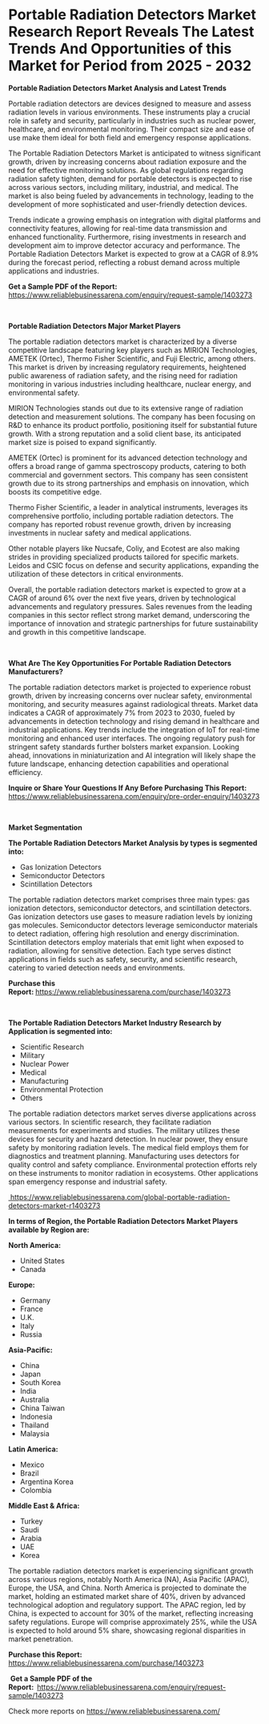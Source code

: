 <p><h1>Portable Radiation Detectors Market Research Report Reveals The Latest Trends And Opportunities of this Market for Period from 2025 - 2032</h1></p><p><strong>Portable Radiation Detectors Market Analysis and Latest Trends</strong></p>
<p><p>Portable radiation detectors are devices designed to measure and assess radiation levels in various environments. These instruments play a crucial role in safety and security, particularly in industries such as nuclear power, healthcare, and environmental monitoring. Their compact size and ease of use make them ideal for both field and emergency response applications.</p><p>The Portable Radiation Detectors Market is anticipated to witness significant growth, driven by increasing concerns about radiation exposure and the need for effective monitoring solutions. As global regulations regarding radiation safety tighten, demand for portable detectors is expected to rise across various sectors, including military, industrial, and medical. The market is also being fueled by advancements in technology, leading to the development of more sophisticated and user-friendly detection devices.</p><p>Trends indicate a growing emphasis on integration with digital platforms and connectivity features, allowing for real-time data transmission and enhanced functionality. Furthermore, rising investments in research and development aim to improve detector accuracy and performance. The Portable Radiation Detectors Market is expected to grow at a CAGR of 8.9% during the forecast period, reflecting a robust demand across multiple applications and industries.</p></p>
<p><strong>Get a Sample PDF of the Report:&nbsp;</strong> <a href="https://www.reliablebusinessarena.com/enquiry/request-sample/1403273?utm_campaign=1902&utm_medium=2&utm_source=Github&utm_content=ia&utm_term=12012025&utm_id=portable-radiation-detectors">https://www.reliablebusinessarena.com/enquiry/request-sample/1403273</a></p>
<p>&nbsp;</p>
<p><strong>Portable Radiation Detectors Major Market Players</strong></p>
<p><p>The portable radiation detectors market is characterized by a diverse competitive landscape featuring key players such as MIRION Technologies, AMETEK (Ortec), Thermo Fisher Scientific, and Fuji Electric, among others. This market is driven by increasing regulatory requirements, heightened public awareness of radiation safety, and the rising need for radiation monitoring in various industries including healthcare, nuclear energy, and environmental safety.</p><p>MIRION Technologies stands out due to its extensive range of radiation detection and measurement solutions. The company has been focusing on R&D to enhance its product portfolio, positioning itself for substantial future growth. With a strong reputation and a solid client base, its anticipated market size is poised to expand significantly.</p><p>AMETEK (Ortec) is prominent for its advanced detection technology and offers a broad range of gamma spectroscopy products, catering to both commercial and government sectors. This company has seen consistent growth due to its strong partnerships and emphasis on innovation, which boosts its competitive edge.</p><p>Thermo Fisher Scientific, a leader in analytical instruments, leverages its comprehensive portfolio, including portable radiation detectors. The company has reported robust revenue growth, driven by increasing investments in nuclear safety and medical applications. </p><p>Other notable players like Nucsafe, Coliy, and Ecotest are also making strides in providing specialized products tailored for specific markets. Leidos and CSIC focus on defense and security applications, expanding the utilization of these detectors in critical environments.</p><p>Overall, the portable radiation detectors market is expected to grow at a CAGR of around 6% over the next five years, driven by technological advancements and regulatory pressures. Sales revenues from the leading companies in this sector reflect strong market demand, underscoring the importance of innovation and strategic partnerships for future sustainability and growth in this competitive landscape.</p></p>
<p>&nbsp;</p>
<p><strong>What Are The Key Opportunities For Portable Radiation Detectors Manufacturers?</strong></p>
<p><p>The portable radiation detectors market is projected to experience robust growth, driven by increasing concerns over nuclear safety, environmental monitoring, and security measures against radiological threats. Market data indicates a CAGR of approximately 7% from 2023 to 2030, fueled by advancements in detection technology and rising demand in healthcare and industrial applications. Key trends include the integration of IoT for real-time monitoring and enhanced user interfaces. The ongoing regulatory push for stringent safety standards further bolsters market expansion. Looking ahead, innovations in miniaturization and AI integration will likely shape the future landscape, enhancing detection capabilities and operational efficiency.</p></p>
<p><strong>Inquire or Share Your Questions If Any Before Purchasing This Report:</strong> <a href="https://www.reliablebusinessarena.com/enquiry/pre-order-enquiry/1403273?utm_campaign=1902&utm_medium=2&utm_source=Github&utm_content=ia&utm_term=12012025&utm_id=portable-radiation-detectors">https://www.reliablebusinessarena.com/enquiry/pre-order-enquiry/1403273</a></p>
<p>&nbsp;</p>
<p><strong>Market Segmentation</strong></p>
<p><strong>The Portable Radiation Detectors Market Analysis by types is segmented into:</strong></p>
<p><ul><li>Gas Ionization Detectors</li><li>Semiconductor Detectors</li><li>Scintillation Detectors</li></ul></p>
<p><p>The portable radiation detectors market comprises three main types: gas ionization detectors, semiconductor detectors, and scintillation detectors. Gas ionization detectors use gases to measure radiation levels by ionizing gas molecules. Semiconductor detectors leverage semiconductor materials to detect radiation, offering high resolution and energy discrimination. Scintillation detectors employ materials that emit light when exposed to radiation, allowing for sensitive detection. Each type serves distinct applications in fields such as safety, security, and scientific research, catering to varied detection needs and environments.</p></p>
<p><strong>Purchase this Report:&nbsp;</strong><a href="https://www.reliablebusinessarena.com/purchase/1403273?utm_campaign=1902&utm_medium=2&utm_source=Github&utm_content=ia&utm_term=12012025&utm_id=portable-radiation-detectors">https://www.reliablebusinessarena.com/purchase/1403273</a></p>
<p>&nbsp;</p>
<p><strong>The Portable Radiation Detectors Market Industry Research by Application is segmented into:</strong></p>
<p><ul><li>Scientific Research</li><li>Military</li><li>Nuclear Power</li><li>Medical</li><li>Manufacturing</li><li>Environmental Protection</li><li>Others</li></ul></p>
<p><p>The portable radiation detectors market serves diverse applications across various sectors. In scientific research, they facilitate radiation measurements for experiments and studies. The military utilizes these devices for security and hazard detection. In nuclear power, they ensure safety by monitoring radiation levels. The medical field employs them for diagnostics and treatment planning. Manufacturing uses detectors for quality control and safety compliance. Environmental protection efforts rely on these instruments to monitor radiation in ecosystems. Other applications span emergency response and industrial safety.</p></p>
<p><a href="https://www.reliablebusinessarena.com/global-portable-radiation-detectors-market-r1403273?utm_campaign=1902&utm_medium=2&utm_source=Github&utm_content=ia&utm_term=12012025&utm_id=portable-radiation-detectors">&nbsp;https://www.reliablebusinessarena.com/global-portable-radiation-detectors-market-r1403273</a></p>
<p><strong>In terms of Region, the Portable Radiation Detectors Market Players available by Region are:</strong></p>
<p>
    <p> <strong> North America: </strong>
        <ul>
            <li>United States</li>
            <li>Canada</li>
        </ul>
        </p> 
    <p> <strong> Europe: </strong>
        <ul>
            <li>Germany</li>
            <li>France</li>
            <li>U.K.</li>
            <li>Italy</li>
            <li>Russia</li>
        </ul>
        </p> 
    <p> <strong> Asia-Pacific: </strong>
        <ul>
            <li>China</li>
            <li>Japan</li>
            <li>South Korea</li>
            <li>India</li>
            <li>Australia</li>
            <li>China Taiwan</li>
            <li>Indonesia</li>
            <li>Thailand</li>
            <li>Malaysia</li>
        </ul>
        </p> 
    <p> <strong> Latin America: </strong>
        <ul>
            <li>Mexico</li>
            <li>Brazil</li>
            <li>Argentina Korea</li>
            <li>Colombia</li>
        </ul>
        </p> 
    <p> <strong> Middle East & Africa: </strong>
        <ul>
            <li>Turkey</li>
            <li>Saudi</li>
            <li>Arabia</li>
            <li>UAE</li>
            <li>Korea</li>
        </ul>
    </p>
    </p>
<p><p>The portable radiation detectors market is experiencing significant growth across various regions, notably North America (NA), Asia Pacific (APAC), Europe, the USA, and China. North America is projected to dominate the market, holding an estimated market share of 40%, driven by advanced technological adoption and regulatory support. The APAC region, led by China, is expected to account for 30% of the market, reflecting increasing safety regulations. Europe will comprise approximately 25%, while the USA is expected to hold around 5% share, showcasing regional disparities in market penetration.</p></p>
<p><strong>Purchase this Report: </strong><a href="https://www.reliablebusinessarena.com/purchase/1403273?utm_campaign=1902&utm_medium=2&utm_source=Github&utm_content=ia&utm_term=12012025&utm_id=portable-radiation-detectors">https://www.reliablebusinessarena.com/purchase/1403273</a></p>
<p>&nbsp;<strong>Get a Sample PDF of the Report:&nbsp;&nbsp;</strong><a href="https://www.reliablebusinessarena.com/enquiry/request-sample/1403273?utm_campaign=1902&utm_medium=2&utm_source=Github&utm_content=ia&utm_term=12012025&utm_id=portable-radiation-detectors">https://www.reliablebusinessarena.com/enquiry/request-sample/1403273</a></p>
<p><strong></strong></p>
<p>Check more reports on <a href="https://www.reliablebusinessarena.com/?utm_campaign=1902&utm_medium=2&utm_source=Github&utm_content=ia&utm_term=12012025&utm_id=portable-radiation-detectors">https://www.reliablebusinessarena.com/</a></p>
